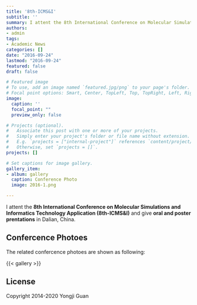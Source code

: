 ```yaml
---
title: '8th-ICMS&I'
subtitle: ''
summary: I attent the 8th International Conference on Molecular Simulations and Informatics Technology Application (8th-ICMS&I) and give oral and poster prentation in Dalian, China.
authors:
- admin
tags:
- Academic News
categories: []
date: "2016-09-24"
lastmod: "2016-09-24"
featured: false
draft: false

# Featured image
# To use, add an image named `featured.jpg/png` to your page's folder.
# Focal point options: Smart, Center, TopLeft, Top, TopRight, Left, Right, BottomLeft, Bottom, BottomRight
image:
  caption: ''
  focal_point: ""
  preview_only: false

# Projects (optional).
#   Associate this post with one or more of your projects.
#   Simply enter your project's folder or file name without extension.
#   E.g. `projects = ["internal-project"]` references `content/project/deep-learning/index.md`.
#   Otherwise, set `projects = []`.
projects: []

# Set captions for image gallery.
gallery_item:
- album: gallery
  caption: Conference Photo
  image: 2016-1.png

---
```


I attent the **8th International Conference on Molecular Simulations and Informatics Technology Application (8th-ICMS&I)** and give **oral and poster prentations** in Dalian, China.

## Confercence Photoes

The related confercence photoes are shown as following:

{{< gallery >}}

## License

Copyright 2014-2020 Yongji Guan

